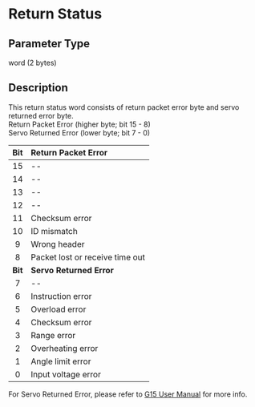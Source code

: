 # Return Status #

## Parameter Type ##
word (2 bytes)

## Description ##
This return status word consists of return packet error byte and servo returned error byte.<br/>
Return Packet Error (higher byte; bit 15 - 8)<br/>
Servo Returned Error (lower byte; bit 7 - 0)

|Bit|Return Packet Error|
|:--:|:--------------------|
|15 |--                   |
|14 |--                   |
|13 |--                   |
|12 |--                   |
|11 |Checksum error       |
|10 |ID mismatch          |
|9  |Wrong header         |
|8  |Packet lost or receive time out|
|**Bit**|**Servo Returned Error**|
|7  |--                   |
|6  |Instruction error    |
|5  |Overload error       |
|4  |Checksum error       |
|3  |Range error          |
|2  |Overheating error    |
|1  |Angle limit error    |
|0  |Input voltage error  |

For Servo Returned Error, please refer to [G15 User Manual](https://drive.google.com/file/d/0BzFWfMiqqjyqRWZyeVE5UGhoNDQ/view) for more info.